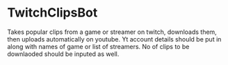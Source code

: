 # TwitchClipsBot
Takes popular clips from a game or streamer on twitch, downloads them, then uploads automatically on youtube.
Yt account details should be put in along with names of game or list of streamers.
No of clips to be downlaoded should be inputed as well.
